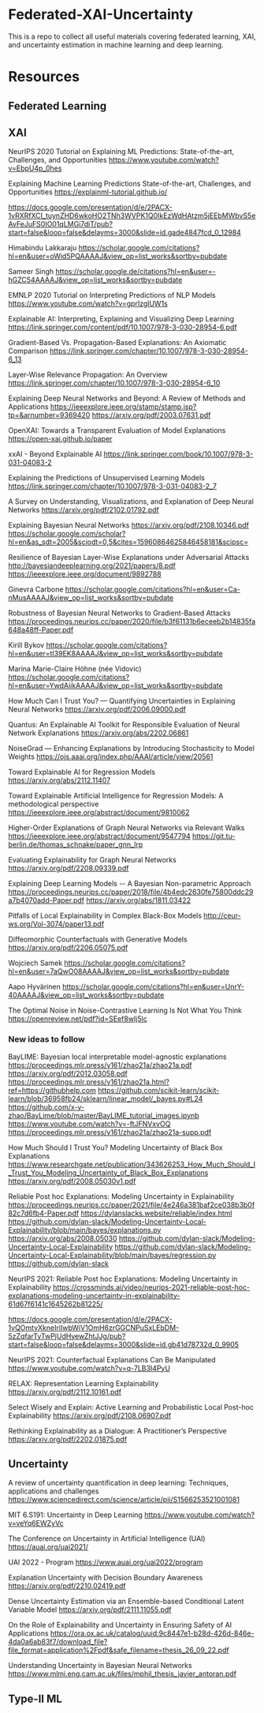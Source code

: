 # Federated-XAI-Uncertainty
This is a repo to collect all useful materials covering federated learning, XAI, and uncertainty estimation in machine learning and deep learning. 


# Resources 


## Federated Learning 





## XAI 

NeurIPS 2020 Tutorial on Explaining ML Predictions: State-of-the-art, Challenges, and Opportunities
https://www.youtube.com/watch?v=EbpU4p_0hes

Explaining Machine Learning Predictions
State-of-the-art, Challenges, and Opportunities
https://explainml-tutorial.github.io/

https://docs.google.com/presentation/d/e/2PACX-1vRXRfXCI_tuynZHD6wkoHO2TNh3WVPK1Q0IkEzWdHAtzm5jEEbMWbvS5eAvFeJuFS0IO01qLMGi7diT/pub?start=false&loop=false&delayms=3000&slide=id.gade4847fcd_0_12984

Himabindu Lakkaraju
https://scholar.google.com/citations?hl=en&user=oWid5PQAAAAJ&view_op=list_works&sortby=pubdate

Sameer Singh
https://scholar.google.de/citations?hl=en&user=-hGZC54AAAAJ&view_op=list_works&sortby=pubdate


EMNLP 2020 Tutorial on Interpreting Predictions of NLP Models
https://www.youtube.com/watch?v=gprIzglUW1s

Explainable AI: Interpreting, Explaining and Visualizing Deep Learning
https://link.springer.com/content/pdf/10.1007/978-3-030-28954-6.pdf

Gradient-Based Vs. Propagation-Based Explanations: An Axiomatic Comparison
https://link.springer.com/chapter/10.1007/978-3-030-28954-6_13

Layer-Wise Relevance Propagation: An Overview
https://link.springer.com/chapter/10.1007/978-3-030-28954-6_10

Explaining Deep Neural Networks and Beyond: A Review of Methods and Applications
https://ieeexplore.ieee.org/stamp/stamp.jsp?tp=&arnumber=9369420
https://arxiv.org/pdf/2003.07631.pdf

OpenXAI: Towards a Transparent Evaluation of Model Explanations
https://open-xai.github.io/paper

xxAI - Beyond Explainable AI
https://link.springer.com/book/10.1007/978-3-031-04083-2

Explaining the Predictions of Unsupervised Learning Models
https://link.springer.com/chapter/10.1007/978-3-031-04083-2_7

A Survey on Understanding, Visualizations, and Explanation of Deep Neural Networks
https://arxiv.org/pdf/2102.01792.pdf

Explaining Bayesian Neural Networks
https://arxiv.org/pdf/2108.10346.pdf
https://scholar.google.com/scholar?hl=en&as_sdt=2005&sciodt=0,5&cites=15960864625846458181&scipsc=

Resilience of Bayesian Layer-Wise Explanations under Adversarial Attacks
http://bayesiandeeplearning.org/2021/papers/8.pdf
https://ieeexplore.ieee.org/document/9892788

Ginevra Carbone
https://scholar.google.com/citations?hl=en&user=Ca-nMusAAAAJ&view_op=list_works&sortby=pubdate

Robustness of Bayesian Neural Networks to Gradient-Based Attacks
https://proceedings.neurips.cc/paper/2020/file/b3f61131b6eceeb2b14835fa648a48ff-Paper.pdf

Kirill Bykov
https://scholar.google.com/citations?hl=en&user=tI39EK8AAAAJ&view_op=list_works&sortby=pubdate

Marina Marie-Claire Höhne (née Vidovic)
https://scholar.google.com/citations?hl=en&user=YwdAiikAAAAJ&view_op=list_works&sortby=pubdate

How Much Can I Trust You? — Quantifying Uncertainties in Explaining Neural Networks
https://arxiv.org/pdf/2006.09000.pdf

Quantus: An Explainable AI Toolkit for Responsible Evaluation of Neural Network Explanations
https://arxiv.org/abs/2202.06861

NoiseGrad — Enhancing Explanations by Introducing Stochasticity to Model Weights
https://ojs.aaai.org/index.php/AAAI/article/view/20561

Toward Explainable AI for Regression Models
https://arxiv.org/abs/2112.11407

Toward Explainable Artificial Intelligence for Regression Models: A methodological perspective
https://ieeexplore.ieee.org/abstract/document/9810062

Higher-Order Explanations of Graph Neural Networks via Relevant Walks
https://ieeexplore.ieee.org/abstract/document/9547794
https://git.tu-berlin.de/thomas_schnake/paper_gnn_lrp

Evaluating Explainability for Graph Neural Networks
https://arxiv.org/pdf/2208.09339.pdf


Explaining Deep Learning Models -- A Bayesian Non-parametric Approach
https://proceedings.neurips.cc/paper/2018/file/4b4edc2630fe75800ddc29a7b4070add-Paper.pdf
https://arxiv.org/abs/1811.03422

Pitfalls of Local Explainability in Complex Black-Box Models
http://ceur-ws.org/Vol-3074/paper13.pdf


Diffeomorphic Counterfactuals with Generative Models
https://arxiv.org/pdf/2206.05075.pdf

Wojciech Samek
https://scholar.google.com/citations?hl=en&user=7aQwO08AAAAJ&view_op=list_works&sortby=pubdate

Aapo Hyvärinen
https://scholar.google.com/citations?hl=en&user=UnrY-40AAAAJ&view_op=list_works&sortby=pubdate

The Optimal Noise in Noise-Contrastive Learning Is Not What You Think
https://openreview.net/pdf?id=SEef8wIj5lc

### New ideas to follow

BayLIME: Bayesian local interpretable model-agnostic explanations
https://proceedings.mlr.press/v161/zhao21a/zhao21a.pdf
https://arxiv.org/pdf/2012.03058.pdf
https://proceedings.mlr.press/v161/zhao21a.html?ref=https://githubhelp.com
https://github.com/scikit-learn/scikit-learn/blob/36958fb24/sklearn/linear_model/_bayes.py#L24
https://github.com/x-y-zhao/BayLime/blob/master/BayLIME_tutorial_images.ipynb
https://www.youtube.com/watch?v=-ftJFNVxvOQ
https://proceedings.mlr.press/v161/zhao21a/zhao21a-supp.pdf
 
How Much Should I Trust You? Modeling Uncertainty of Black Box Explanations
https://www.researchgate.net/publication/343626253_How_Much_Should_I_Trust_You_Modeling_Uncertainty_of_Black_Box_Explanations
https://arxiv.org/pdf/2008.05030v1.pdf

Reliable Post hoc Explanations: Modeling Uncertainty in Explainability
https://proceedings.neurips.cc/paper/2021/file/4e246a381baf2ce038b3b0f82c7d6fb4-Paper.pdf
https://dylanslacks.website/reliable/index.html
https://github.com/dylan-slack/Modeling-Uncertainty-Local-Explainability/blob/main/bayes/explanations.py
https://arxiv.org/abs/2008.05030
https://github.com/dylan-slack/Modeling-Uncertainty-Local-Explainability
https://github.com/dylan-slack/Modeling-Uncertainty-Local-Explainability/blob/main/bayes/regression.py
https://github.com/dylan-slack

NeurIPS 2021: Reliable Post hoc Explanations: Modeling Uncertainty in Explainability
https://crossminds.ai/video/neurips-2021-reliable-post-hoc-explanations-modeling-uncertainty-in-explainability-61d67f6141c1645262b81225/

https://docs.google.com/presentation/d/e/2PACX-1vQOmtvXkneIriIwbWiV1OmH6zrGGCNPuSxLEbDM-5zZqfarTyTwPjUdHyewZhtJJg/pub?start=false&loop=false&delayms=3000&slide=id.gb41d78732d_0_9905


NeurIPS 2021: Counterfactual Explanations Can Be Manipulated
https://www.youtube.com/watch?v=q-7LB3I4PyU


RELAX: Representation Learning Explainability
https://arxiv.org/pdf/2112.10161.pdf

Select Wisely and Explain: Active Learning and Probabilistic Local Post-hoc Explainability
https://arxiv.org/pdf/2108.06907.pdf

Rethinking Explainability as a Dialogue: A Practitioner’s Perspective
https://arxiv.org/pdf/2202.01875.pdf

## Uncertainty 

A review of uncertainty quantification in deep learning: Techniques, applications and challenges
https://www.sciencedirect.com/science/article/pii/S1566253521001081


MIT 6.S191: Uncertainty in Deep Learning
https://www.youtube.com/watch?v=veYq6EWZyVc


The Conference on Uncertainty in Artificial Intelligence (UAI)
https://auai.org/uai2021/

UAI 2022 - Program
https://www.auai.org/uai2022/program

Explanation Uncertainty with Decision Boundary Awareness
https://arxiv.org/pdf/2210.02419.pdf

Dense Uncertainty Estimation via an Ensemble-based Conditional Latent Variable Model
https://arxiv.org/pdf/2111.11055.pdf

On the Role of Explainability and Uncertainty in Ensuring Safety of AI Applications
https://ora.ox.ac.uk/catalog/uuid:9c8447e1-b28d-426d-846e-4da0a6ab83f7/download_file?file_format=application%2Fpdf&safe_filename=thesis_26_09_22.pdf

Understanding Uncertainty in Bayesian Neural Networks
https://www.mlmi.eng.cam.ac.uk/files/mphil_thesis_javier_antoran.pdf

## Type-II ML 
 
 
 




